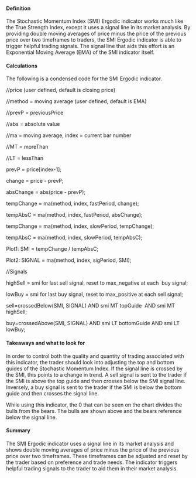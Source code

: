 #### Definition

The Stochastic Momentum Index (SMI) Ergodic indicator works much like the True Strength Index, except it uses a signal line in its market analysis. By providing double moving averages of price minus the price of the previous price over two timeframes to traders, the SMI Ergodic indicator is able to trigger helpful trading signals. The signal line that aids this effort is an Exponential Moving Average (EMA) of the SMI indicator itself.

#### Calculations

The following is a condensed code for the SMI Ergodic indicator.

//price (user defined, default is closing price)

//method = moving average (user defined, default is EMA)

//prevP = previousPrice

//abs = absolute value

//ma = moving average, index = current bar number

//MT = moreThan

//LT = lessThan

prevP = price[index-1];

change = price - prevP;

absChange = abs(price - prevP);

tempChange = ma(method, index, fastPeriod, change);

tempAbsC = ma(method, index, fastPeriod, absChange);

tempChange = ma(method, index, slowPeriod, tempChange);

tempAbsC = ma(method, index, slowPeriod, tempAbsC);

Plot1: SMI = tempChange / tempAbsC;

Plot2: SIGNAL = ma(method, index, sigPeriod, SMI);

//Signals

highSell = smi for last sell signal, reset to max\_negative at each  buy signal;

lowBuy = smi for last buy signal, reset to max\_positive at each sell signal;

sell=crossedBelow(SMI, SIGNAL) AND smi MT topGuide  AND smi MT highSell;

buy=crossedAbove(SMI, SIGNAL) AND smi LT bottomGuide AND smi LT lowBuy;

#### Takeaways and what to look for

In order to control both the quality and quantity of trading associated with this indicator, the trader should look into adjusting the top and bottom guides of the Stochastic Momentum Index. If the signal line is crossed by the SMI, this points to a change in trend. A sell signal is sent to the trader if the SMI is above the top guide and then crosses below the SMI signal line. Inversely, a buy signal is sent to the trader if the SMI is below the bottom guide and then crosses the signal line.

While using this indicator, the 0 that can be seen on the chart divides the bulls from the bears. The bulls are shown above and the bears reference below the signal line.

#### Summary

The SMI Ergodic indicator uses a signal line in its market analysis and shows double moving averages of price minus the price of the previous price over two timeframes. These timeframes can be adjusted and reset by the trader based on preference and trade needs. The indicator triggers helpful trading signals to the trader to aid them in their market analysis.